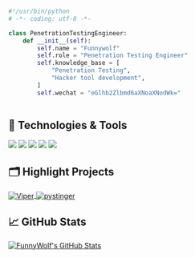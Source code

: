 
```python

#!/usr/bin/python
# -*- coding: utf-8 -*-

class PenetrationTestingEngineer:
    def __init__(self):
        self.name = "Funnywolf"
        self.role = "Penetration Testing Engineer"
        self.knowledge_base = [
            "Penetration Testing",
            "Hacker tool development",
        ]
        self.wechat = "eGlhb2Zlbmd6aXNoaXNodWk="
        
```


## 🔧 Technologies & Tools

![](https://img.shields.io/badge/Code-Python-informational?style=flat&logo=python&logoColor=white&color=6aa6f8)
![](https://img.shields.io/badge/Code-JavaScript-informational?style=flat&logo=javascript&logoColor=white&color=6aa6f8)
![](https://img.shields.io/badge/Code-Ruby-informational?style=flat&logo=ruby&logoColor=white&color=6aa6f8)
![](https://img.shields.io/badge/Code-React-informational?style=flat&logo=react&logoColor=white&color=6aa6f8)
![](https://img.shields.io/badge/Tools-Docker-informational?style=flat&logo=docker&logoColor=white&color=6aa6f8)


## 🗂️ Highlight Projects
<a href="https://github.com/FunnyWolf/Viper">
  <img align="center" src="https://github-readme-stats.vercel.app/api/pin/?username=FunnyWolf&repo=Viper&show_icons=true&line_height=27&title_color=6aa6f8&text_color=8a919a&icon_color=6aa6f8&bg_color=0e1116" alt="Viper" />
</a>

<a href="https://github.com/FunnyWolf/pystinger">
  <img align="center" src="https://github-readme-stats.vercel.app/api/pin/?username=FunnyWolf&repo=pystinger&show_icons=true&line_height=27&title_color=6aa6f8&text_color=8a919a&icon_color=6aa6f8&bg_color=0e1116" alt="pystinger" />
</a>


## &#x1f4c8; GitHub Stats
<a href="https://github.com/FunnyWolf/Funnywolf">
  <img align="center" src="https://github-readme-stats.vercel.app/api?username=FunnyWolf&show_icons=true&line_height=27&count_private=true&title_color=6aa6f8&text_color=8a919a&icon_color=6aa6f8&bg_color=0e1116" alt="FunnyWolf's GitHub Stats" />
</a>
